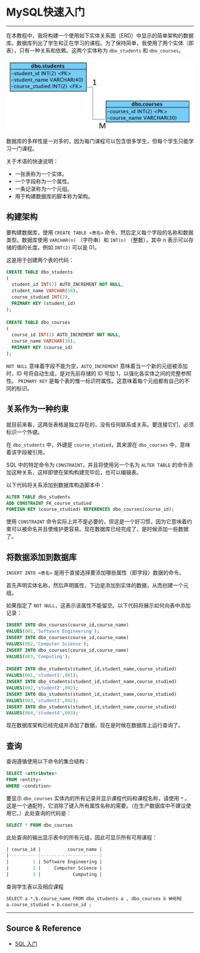 # MySQL快速入门

---

在本教程中，我将构建一个使用如下实体关系图（ERD）中显示的简单架构的数据库。数据库列出了学生和正在学习的课程。为了保持简单，我使用了两个实体（即表），只有一种关系和依赖。这两个实体称为 `dbo_students` 和 `dbo_courses`。

![image](../../../../assets/img/Integrated/数据库/实验/MySQL快速入门/1.jpg)

数据库的多样性是一对多的，因为每门课程可以包含很多学生，但每个学生只能学习一门课程。

关于术语的快速说明：
- 一张表称为一个实体。
- 一个字段称为一个属性。
- 一条记录称为一个元组。
- 用于构建数据库的脚本称为架构。

## 构建架构

要构建数据库，使用 `CREATE TABLE <表名>`  命令，然后定义每个字段的名称和数据类型。数据库使用 `VARCHAR(n)` （字符串）和 `INT(n)` （整数），其中 n 表示可以存储的值的长度。例如 `INT(2)` 可以是 01。

这是用于创建两个表的代码：
```sql
CREATE TABLE dbo_students
(
  student_id INT(2) AUTO_INCREMENT NOT NULL,
  student_name VARCHAR(50),
  course_studied INT(2),
  PRIMARY KEY (student_id)
);

CREATE TABLE dbo_courses
(
  course_id INT(2) AUTO_INCREMENT NOT NULL,
  course_name VARCHAR(30),
  PRIMARY KEY (course_id)
);
```

`NOT NULL` 意味着字段不能为空，`AUTO_INCREMENT` 意味着当一个新的元组被添加时，ID 号将自动生成，是对先前存储的 ID 号加 1，以强化各实体之间的完整参照性。 `PRIMARY KEY` 是每个表的惟一标识符属性。这意味着每个元组都有自己的不同的标识。

## 关系作为一种约束

就目前来看，这两张表格是独立存在的，没有任何联系或关系。要连接它们，必须标识一个外键。

在 `dbo_students` 中，外键是 `course_studied`，其来源在 `dbo_courses` 中，意味着该字段被引用。

SQL 中的特定命令为 `CONSTRAINT`，并且将使用另一个名为 `ALTER TABLE` 的命令添加这种关系，这样即使在架构构建完毕后，也可以编辑表。


以下代码将关系添加到数据库构造脚本中：
```sql
ALTER TABLE dbo_students
ADD CONSTRAINT FK_course_studied
FOREIGN KEY (course_studied) REFERENCES dbo_courses(course_id);
```

使用 `CONSTRAINT` 命令实际上并不是必要的，但这是一个好习惯，因为它意味着约束可以被命名并且使维护更容易。现在数据库已经完成了，是时候添加一些数据了。

## 将数据添加到数据库

`INSERT INTO <表名>`  是用于直接选择要添加哪些属性（即字段）数据的命令。

首先声明实体名称，然后声明属性，下边是添加到实体的数据，从而创建一个元组。

如果指定了 `NOT NULL`，这表示该属性不能留空。以下代码将展示如何向表中添加记录：
```sql
INSERT INTO dbo_courses(course_id,course_name)
VALUES(001,'Software Engineering');
INSERT INTO dbo_courses(course_id,course_name)
VALUES(002,'Computer Science');
INSERT INTO dbo_courses(course_id,course_name)
VALUES(003,'Computing');

INSERT INTO dbo_students(student_id,student_name,course_studied)
VALUES(001,'student1',001);
INSERT INTO dbo_students(student_id,student_name,course_studied)
VALUES(002,'student2',002);
INSERT INTO dbo_students(student_id,student_name,course_studied)
VALUES(003,'student3',002);
INSERT INTO dbo_students(student_id,student_name,course_studied)
VALUES(004,'student4',003);
```

现在数据库架构已经完成并添加了数据，现在是时候在数据库上运行查询了。

## 查询

查询遵循使用以下命令的集合结构：
```sql
SELECT <attributes>
FROM <entity>
WHERE <condition>
```

要显示 `dbo_courses` 实体内的所有记录并显示课程代码和课程名称，请使用 `*` 。 这是一个通配符，它消除了键入所有属性名称的需要。（在生产数据库中不建议使用它。）此处查询的代码是：
```sql
SELECT * FROM dbo_courses
```

此处查询的输出显示表中的所有元组，因此可显示所有可用课程：
```sql
| course_id |          course_name |
|-----------|----------------------|
|         1 | Software Engineering |
|         2 |     Computer Science |
|         3 |            Computing |
```

查询学生表以及相应课程
```
SELECT a.*,b.course_name FROM dbo_students a , dbo_courses b WHERE a.course_studied = b.course_id ;
```

---

## Source & Reference

- [SQL 入门](https://linux.cn/article-9537-1.html)

